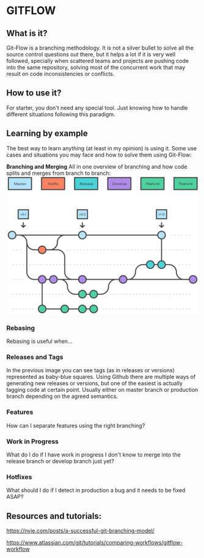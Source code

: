 

# GITFLOW

## What is it?
Git-Flow is a branching methodology. It is not a silver bullet to solve all the source control questions out there, but it helps a lot if it is very well followed, specially when scattered teams and projects are pushing code into the same repository, solving most of the concurrent work that may result on code inconsistencies or conflicts.

## How to use it?
For starter, you don't need any special tool. Just knowing how to handle different situations following this paradigm.

## Learning by example
The best way to learn anything (at least in my opinion) is using it.
Some use cases and situations you may face and how to solve them using Git-Flow:

**Branching and Merging**
All in one overview of branching and how code splits and merges from branch to branch:
![Git flow workflow - Hotfix Branches](branching_overview.svg)

### Rebasing
Rebasing is useful when...

### Releases and Tags
In the previous image you can see tags (as in releases or versions) represented as baby-blue squares.
Using Github there are multiple ways of generating new releases or versions, but one of the easiest is actually tagging code at certain point. Usually either on master branch or production branch depending on the agreed semantics.

### Features
How can I separate features using the right branching?

### Work in Progress
What do I do if I have work in progress I don't know to merge into the release branch or develop branch just yet?

### Hotfixes
What should I do if I detect in production a bug and it needs to be fixed ASAP?




## Resources and tutorials:

https://nvie.com/posts/a-successful-git-branching-model/

https://www.atlassian.com/git/tutorials/comparing-workflows/gitflow-workflow
